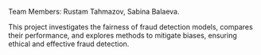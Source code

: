 Team Members: Rustam Tahmazov, Sabina Balaeva.

This project investigates the fairness of fraud detection models, compares their performance, and explores methods to mitigate biases, ensuring ethical and effective fraud detection.
